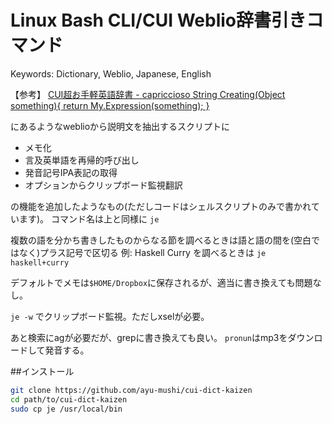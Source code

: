 Linux Bash CLI/CUI Weblio辞書引きコマンド
==================
Keywords: Dictionary, Weblio, Japanese, English

【参考】
[CUI超お手軽英語辞書 - capriccioso String Creating(Object something){ return My.Expression(something); }](http://d.hatena.ne.jp/its\_out\_of\_tune/20120610/1339311044)

にあるようなweblioから説明文を抽出するスクリプトに

* メモ化
* 言及英単語を再帰的呼び出し
* 発音記号IPA表記の取得
* オプションからクリップボード監視翻訳

の機能を追加したようなもの(ただしコードはシェルスクリプトのみで書かれています)。
コマンド名は上と同様に `je`

複数の語を分かち書きしたものからなる節を調べるときは語と語の間を(空白ではなく)プラス記号で区切る
例: Haskell Curry を調べるときは `je haskell+curry`

デフォルトでメモは`$HOME/Dropbox`に保存されるが、適当に書き換えても問題なし。

`je -w` でクリップボード監視。ただしxselが必要。

あと検索にagが必要だが、grepに書き換えても良い。
`pronun`はmp3をダウンロードして発音する。

##インストール
```bash
git clone https://github.com/ayu-mushi/cui-dict-kaizen
cd path/to/cui-dict-kaizen
sudo cp je /usr/local/bin
```
